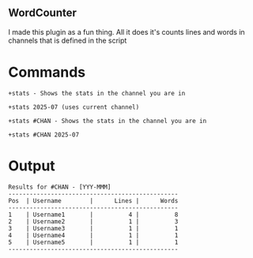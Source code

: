 ## WordCounter

I made this plugin as a fun thing. All it does it's counts lines and words in channels that is defined in the script


# Commands

`+stats - Shows the stats in the channel you are in`

`+stats 2025-07 (uses current channel)`

`+stats #CHAN - Shows the stats in the channel you are in`

`+stats #CHAN 2025-07`

# Output

```
Results for #CHAN - [YYY-MMM]
------------------------------------------------
Pos  | Username        |      Lines |      Words
------------------------------------------------
1    | Username1       |          4 |          8
2    | Username2       |          1 |          3
3    | Username3       |          1 |          1
4    | Username4       |          1 |          1
5    | Username5       |          1 |          1
------------------------------------------------
```